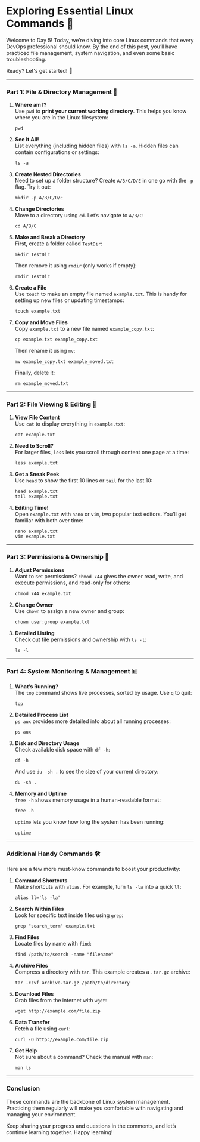 # Exploring Essential Linux Commands 🐧


Welcome to Day 5! Today, we’re diving into core Linux commands that every DevOps professional should know. By the end of this post, you’ll have practiced file management, system navigation, and even some basic troubleshooting.

Ready? Let's get started! 💪

----------

### Part 1: File & Directory Management 📁

1.  **Where am I?**  
    Use `pwd` to **print your current working directory**. This helps you know where you are in the Linux filesystem:
    
    ```plaintext
    pwd
    ```
    
2.  **See it All!**  
    List everything (including hidden files) with `ls -a`. Hidden files can contain configurations or settings:
    
    ```plaintext
    ls -a
    ```
    
3.  **Create Nested Directories**  
    Need to set up a folder structure? Create `A/B/C/D/E` in one go with the `-p` flag. Try it out:
    
    ```plaintext
    mkdir -p A/B/C/D/E
    ```
    
4.  **Change Directories**  
    Move to a directory using `cd`. Let’s navigate to `A/B/C`:
    
    ```plaintext
    cd A/B/C
    ```
    
5.  **Make and Break a Directory**  
    First, create a folder called `TestDir`:
    
    ```plaintext
    mkdir TestDir
    ```
    
    Then remove it using `rmdir` (only works if empty):
    
    ```plaintext
    rmdir TestDir
    ```
    
6.  **Create a File**  
    Use `touch` to make an empty file named `example.txt`. This is handy for setting up new files or updating timestamps:
    
    ```plaintext
    touch example.txt
    ```
    
7.  **Copy and Move Files**  
    Copy `example.txt` to a new file named `example_copy.txt`:
    
    ```plaintext
    cp example.txt example_copy.txt
    ```
    
    Then rename it using `mv`:
    
    ```plaintext
    mv example_copy.txt example_moved.txt
    ```
    
    Finally, delete it:
    
    ```plaintext
    rm example_moved.txt
    ```
    

----------

### Part 2: File Viewing & Editing 📄

1.  **View File Content**  
    Use `cat` to display everything in `example.txt`:
    
    ```plaintext
    cat example.txt
    ```
    
2.  **Need to Scroll?**  
    For larger files, `less` lets you scroll through content one page at a time:
    
    ```plaintext
    less example.txt
    ```
    
3.  **Get a Sneak Peek**  
    Use `head` to show the first 10 lines or `tail` for the last 10:
    
    ```plaintext
    head example.txt
    tail example.txt
    ```
    
4.  **Editing Time!**  
    Open `example.txt` with `nano` or `vim`, two popular text editors. You’ll get familiar with both over time:
    
    ```plaintext
    nano example.txt
    vim example.txt
    ```
    

----------

### Part 3: Permissions & Ownership 🔐

1.  **Adjust Permissions**  
    Want to set permissions? `chmod 744` gives the owner read, write, and execute permissions, and read-only for others:
    
    ```plaintext
    chmod 744 example.txt
    ```
    
2.  **Change Owner**  
    Use `chown` to assign a new owner and group:
    
    ```plaintext
    chown user:group example.txt
    ```
    
3.  **Detailed Listing**  
    Check out file permissions and ownership with `ls -l`:
    
    ```plaintext
    ls -l
    ```
    

----------

### Part 4: System Monitoring & Management 📊

1.  **What’s Running?**  
    The `top` command shows live processes, sorted by usage. Use `q` to quit:
    
    ```plaintext
    top
    ```
    
2.  **Detailed Process List**  
    `ps aux` provides more detailed info about all running processes:
    
    ```plaintext
    ps aux
    ```
    
3.  **Disk and Directory Usage**  
    Check available disk space with `df -h`:
    
    ```plaintext
    df -h
    ```
    
    And use `du -sh .` to see the size of your current directory:
    
    ```plaintext
    du -sh .
    ```
    
4.  **Memory and Uptime**  
    `free -h` shows memory usage in a human-readable format:
    
    ```plaintext
    free -h
    ```
    
    `uptime` lets you know how long the system has been running:
    
    ```plaintext
    uptime
    ```
    

----------

### Additional Handy Commands 🛠️

Here are a few more must-know commands to boost your productivity:

1.  **Command Shortcuts**  
    Make shortcuts with `alias`. For example, turn `ls -la` into a quick `ll`:
    
    ```plaintext
    alias ll='ls -la'
    ```
    
2.  **Search Within Files**  
    Look for specific text inside files using `grep`:
    
    ```plaintext
    grep "search_term" example.txt
    ```
    
3.  **Find Files**  
    Locate files by name with `find`:
    
    ```plaintext
    find /path/to/search -name "filename"
    ```
    
4.  **Archive Files**  
    Compress a directory with `tar`. This example creates a `.tar.gz` archive:
    
    ```plaintext
    tar -czvf archive.tar.gz /path/to/directory
    ```
    
5.  **Download Files**  
    Grab files from the internet with `wget`:
    
    ```plaintext
    wget http://example.com/file.zip
    ```
    
6.  **Data Transfer**  
    Fetch a file using `curl`:
    
    ```plaintext
    curl -O http://example.com/file.zip
    ```
    
7.  **Get Help**  
    Not sure about a command? Check the manual with `man`:
    
    ```plaintext
    man ls
    ```
    

----------

### Conclusion

These commands are the backbone of Linux system management. Practicing them regularly will make you comfortable with navigating and managing your environment.

Keep sharing your progress and questions in the comments, and let’s continue learning together. Happy learning!
